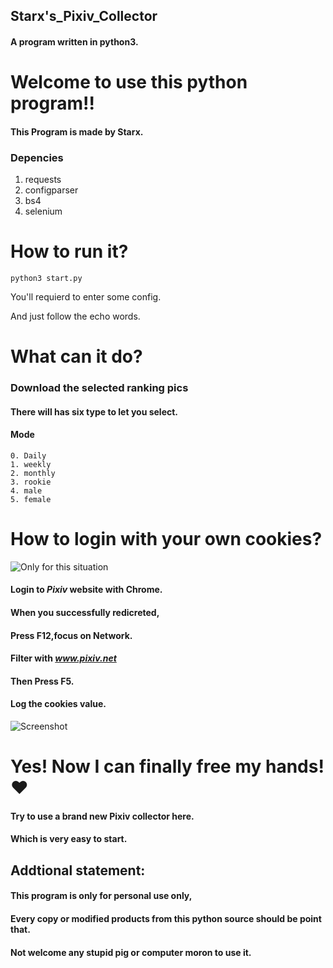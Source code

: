 ## Starx's_Pixiv_Collector
#### A program written in python3.
# Welcome to use this python program!!
#### This Program is made by Starx.
### Depencies
  1. requests
  2. configparser
  3. bs4
  4. selenium
# How to run it?
  ```
  python3 start.py
  ```
You'll requierd to enter some config.

And just follow the echo words.
# What can it do?
### Download the selected ranking pics
#### There will has six type to let you select.
#### Mode
    0. Daily
    1. weekly
    2. monthly
    3. rookie
    4. male
    5. female
#### 

####
# How to login with your own cookies?
![Only for this situation](https://github.com/SuzukiHonoka/Starx_Pixiv_Collector/blob/master/How_to_1_1.png)
#### Login to ***Pixiv*** website with Chrome.
#### When you successfully redicreted,
#### Press F12,focus on Network.
#### Filter with ***www.pixiv.net***
#### Then Press F5.
#### Log the cookies value.
![Screenshot](https://github.com/SuzukiHonoka/Starx_Pixiv_Collector/blob/master/How_to_1.png)

# Yes! Now I can finally free my hands!❤
#### Try to use a brand new Pixiv collector here.
#### Which is very easy to start.
## Addtional statement:
#### This program is only for personal use only,
#### Every copy or modified products from this python source should be point that.
#### Not welcome any stupid pig or computer moron to use it.
